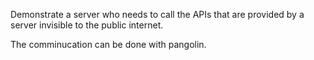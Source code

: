 Demonstrate a server who needs to call the APIs that are provided by
a server invisible to the public internet.

The comminucation can be done with pangolin.
